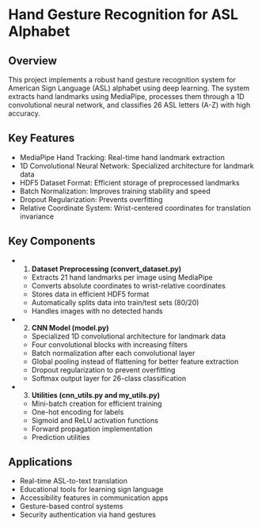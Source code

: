 # Hand Gesture Recognition for ASL Alphabet

## Overview
This project implements a robust hand gesture recognition system for American Sign Language (ASL) alphabet using deep learning. The system extracts hand landmarks using MediaPipe, processes them through a 1D convolutional neural network, and classifies 26 ASL letters (A-Z) with high accuracy.

## Key Features
- MediaPipe Hand Tracking: Real-time hand landmark extraction
- 1D Convolutional Neural Network: Specialized architecture for landmark data
- HDF5 Dataset Format: Efficient storage of preprocessed landmarks
- Batch Normalization: Improves training stability and speed
- Dropout Regularization: Prevents overfitting
- Relative Coordinate System: Wrist-centered coordinates for translation invariance

## Key Components
- 1. **Dataset Preprocessing (convert_dataset.py)**
  - Extracts 21 hand landmarks per image using MediaPipe
  - Converts absolute coordinates to wrist-relative coordinates
  - Stores data in efficient HDF5 format
  - Automatically splits data into train/test sets (80/20)
  - Handles images with no detected hands

- 2. **CNN Model (model.py)**
  - Specialized 1D convolutional architecture for landmark data
  - Four convolutional blocks with increasing filters
  - Batch normalization after each convolutional layer
  - Global pooling instead of flattening for better feature extraction
  - Dropout regularization to prevent overfitting
  - Softmax output layer for 26-class classification

- 3. **Utilities (cnn_utils.py and my_utils.py)**
  - Mini-batch creation for efficient training
  - One-hot encoding for labels
  - Sigmoid and ReLU activation functions
  - Forward propagation implementation
  - Prediction utilities

## Applications
- Real-time ASL-to-text translation
- Educational tools for learning sign language
- Accessibility features in communication apps
- Gesture-based control systems
- Security authentication via hand gestures
